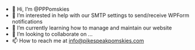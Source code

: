 - 👋 Hi, I’m @PPPomskies
- 👀 I’m interested in help with our SMTP settings to send/receive WPForm notifications
- 🌱 I’m currently learning how to manage and maintain our website
- 💞️ I’m looking to collaborate on ...
- 📫 How to reach me at info@pikespeakpomskies.com

<!---
PPPomskies/PPPomskies is a ✨ special ✨ repository because its `README.md` (this file) appears on your GitHub profile.
You can click the Preview link to take a look at your changes.
--->
